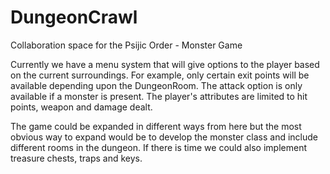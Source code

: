 # DungeonCrawl
Collaboration space for the Psijic Order - Monster Game

Currently we have a menu system that will give options to the player based on the current surroundings. For example, only certain exit points will be available depending upon the DungeonRoom. The attack option is only available if a monster is present. The player's attributes are limited to hit points, weapon and damage dealt.

The game could be expanded in different ways from here but the most obvious way to expand would be to develop the monster class and include different rooms in the dungeon. If there is time we could also implement treasure chests, traps and keys.
